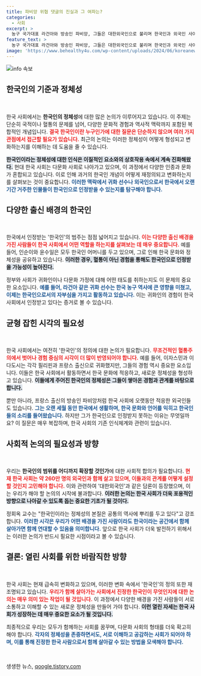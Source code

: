 ```yaml
---
title: 파비앙 위협 댓글의 진실과 그 여파는?
categories:
  - 사회
excerpt: >
  농구 국가대표 라건아와 방송인 파비앙, 그들은 대한외국인으로 불리며 한국인과 외국인 사이의 경계에 서 있다. 귀화 후에도 여전히 차별받는 그들의 이야기는, 한국인의 정체성을 다시 생각하게 만든다.
feature_text: >
  농구 국가대표 라건아와 방송인 파비앙, 그들은 대한외국인으로 불리며 한국인과 외국인 사이의 경계에 서 있다. 귀화 후에도 여전히 차별받는 그들의 이야기는, 한국인의 정체성을 다시 생각하게 만든다.
image: 'https://www.behealthy4u.com/wp-content/uploads/2024/06/koreanews.jpg'
---
```


<p><img src="https://www.behealthy4u.com/wp-content/uploads/2024/06/koreanews.jpg" alt="info 속보" /></p>

<h2 data-ke-size="size26">한국인의 기준과 정체성</h2>

<p data-ke-size="size16">&nbsp;</p>

<p>한국 사회에서는 <strong>한국인의 정체성</strong>에 대한 많은 논의가 이루어지고 있습니다. 이 주제는 단순히 국적이나 혈통의 문제를 넘어, 다양한 문화적 경험과 역사적 맥락까지 포함된 복합적인 개념입니다. <b><span style="color: #ee2323;">결국 한국인이란 누구인가에 대한 질문은 단순하지 않으며 여러 가지 관점에서 접근할 필요가 있습니다.</span></b> 최근의 논의는 이러한 정체성이 어떻게 형성되고 변화하는지를 이해하는 데 도움을 줄 수 있습니다. </p>

<p><b><span style="background-color: #21538527;">한국인이라는 정체성에 대한 인식은 이질적인 요소와의 상호작용 속에서 계속 진화해왔다.</span></b> 현대 한국 사회는 다문화 사회로 나아가고 있으며, 이 과정에서 다양한 인종과 문화가 혼합되고 있습니다. 이로 인해 과거의 한국인 개념이 어떻게 재정의되고 변화하는지를 살펴보는 것이 중요합니다. <b><span style="color: #1a5490;">이러한 맥락에서 귀화 선수나 외국인으로서 한국에서 오랜 기간 거주한 인물들이 한국인으로 인정받을 수 있는지를 탐구해야 합니다.</span></b></p>

<h2 data-ke-size="size26">다양한 출신 배경의 한국인</h2>

<p data-ke-size="size16">&nbsp;</p>

<p>한국에서 인정받는 '한국인'의 범주는 점점 넓어지고 있습니다. <b><span style="color: #ee2323;">이는 다양한 출신 배경을 가진 사람들이 한국 사회에서 어떤 역할을 하는지를 살펴보는 데 매우 중요합니다.</span></b> 예를 들어, 인순이와 윤수일은 모두 한국인 어머니를 두고 있으며, 그로 인해 한국 문화와 정체성을 공유하고 있습니다. <b><span style="background-color: #21538527;">이러한 경우, 혈통이 아닌 경험을 통해도 한국인으로 인정받을 가능성이 높아진다.</span></b> </p>

<p>정부와 사회가 귀화인이나 다문화 가정에 대해 어떤 태도를 취하는지도 이 문제의 중요한 요소입니다. <b><span style="color: #1a5490;">예를 들어, 라건아 같은 귀화 선수는 한국 농구 역사에 큰 영향을 미쳤고, 이제는 한국인으로서의 자부심을 가지고 활동하고 있습니다.</span></b> 이는 귀화인의 경험이 한국 사회에서 인정받고 있다는 증거로 볼 수 있습니다.</p>

<h2 data-ke-size="size26">균형 잡힌 시각의 필요성</h2>

<p data-ke-size="size16">&nbsp;</p>

<p>한국 사회에서는 여전히 '한국인'의 정의에 대한 논의가 필요합니다. <b><span style="color: #ee2323;">무조건적인 혈통주의에서 벗어나 경험 중심의 시각이 더 많이 반영되어야 합니다.</span></b> 예를 들어, 이자스민과 이다도시는 각각 필리핀과 프랑스 출신으로 귀화했지만, 그들의 경험 역시 중요한 요소입니다. 이들은 한국 사회에서 활동하면서 한국 문화에 적응하고, 새로운 정체성을 형성하고 있습니다. <b><span style="background-color: #21538527;">이들에게 주어진 한국인의 정체성은 그들이 쌓아온 경험과 관계를 바탕으로 합니다.</span></b> </p>

<p>뿐만 아니라, 프랑스 출신의 방송인 파비앙처럼 한국 사회에 오랫동안 적응한 외국인들도 있습니다. <b><span style="color: #1a5490;">그는 오랜 세월 동안 한국에서 생활하며, 한국 문화와 언어를 익히고 한국인들의 소리를 들어왔습니다.</span></b> 하지만 그가 한국인으로 인정받지 못하는 이유는 무엇일까요? 이 질문은 매우 복잡하며, 한국 사회의 기존 인식체계와 관련이 있습니다.</p>

<h2 data-ke-size="size26">사회적 논의의 필요성과 방향</h2>

<p data-ke-size="size16">&nbsp;</p>

<p>우리는 <strong>한국인의 범위를 어디까지 확장할 것인가</strong>에 대한 사회적 합의가 필요합니다. <b><span style="color: #ee2323;">현재 한국 사회는 약 260만 명의 외국인과 함께 살고 있으며, 이들과의 관계를 어떻게 설정할 것인지 고민해야 합니다.</span></b> 이와 관련하여 '대한외국인'과 같은 담론이 등장했으며, 이는 우리가 해야 할 논의의 시작에 불과합니다. <b><span style="background-color: #21538527;">이러한 논의는 한국 사회가 더욱 포용적인 방향으로 나아갈 수 있도록 돕는 중요한 기초가 될 것이다.</span></b></p>

<p>정회옥 교수는 "한국인이라는 정체성의 본질은 공통의 역사에 뿌리를 두고 있다"고 강조합니다. <b><span style="color: #1a5490;">이러한 시각은 우리가 어떤 배경을 가진 사람이라도 한국이라는 공간에서 함께 살아가면 함께 연대할 수 있음을 의미합니다.</span></b> 앞으로 한국 사회가 더욱 발전하기 위해서는 이러한 논의가 반드시 필요한 시점이라고 볼 수 있습니다.</p>

<h2 data-ke-size="size26">결론: 열린 사회를 위한 바람직한 방향</h2>

<p data-ke-size="size16">&nbsp;</p>

<p>한국 사회는 현재 급속히 변화하고 있으며, 이러한 변화 속에서 '한국인'의 정의 또한 재조명되고 있습니다. <b><span style="color: #ee2323;">우리가 함께 살아가는 사회에서 진정한 한국인이 무엇인지에 대한 논의는 매우 의미 있는 작업이 될 것입니다.</span></b> 이 과정에서 다양한 배경을 가진 사람들이 서로 소통하고 이해할 수 있는 새로운 정체성을 만들어 가야 합니다. <b><span style="background-color: #21538527;">이런 열린 자세는 한국 사회가 성장하는 데 매우 중요한 요소가 될 것입니다.</span></b> </p>

<p>최종적으로 우리는 모두가 함께하는 사회를 꿈꾸며, 다문화 사회의 형태를 더욱 확고히 해야 합니다. <b><span style="color: #1a5490;">각자의 정체성을 존중하면서도, 서로 이해하고 공감하는 사회가 되어야 하며, 이를 통해 진정한 한국 사람으로서 함께 살아갈 수 있는 방법을 모색해야 합니다.</span></b> </p>

<p data-ke-size="size16">&nbsp;</p>
생생한 뉴스, <a href="https://qoogle.tistory.com" rel="dofollow">qoogle.tistory.com</a>


